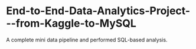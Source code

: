 # End-to-End-Data-Analytics-Project---from-Kaggle-to-MySQL
A complete mini data pipeline and performed SQL-based analysis.
